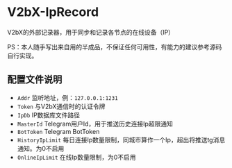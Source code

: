 # V2bX-IpRecord
V2bX的外部记录器，用于同步和记录各节点的在线设备（IP）

PS：本人随手写出来自用的半成品，不保证任何可用性，有能力的建议参考源码自行实现。

## 配置文件说明
- `Addr` 监听地址，例：`127.0.0.1:1231`
- `Token` 与V2bX通信时的认证令牌
- `IpDb` IP数据库文件路径
- `MasterId` Telegram用户Id，用于推送历史连接Ip超限通知
- `BotToken` Telegram BotToken
- `HistoryIpLimit` 每日连接Ip数量限制，同城市算作一个Ip，超出将推送tg消息通知。为0不启用
- `OnlineIpLimit` 在线Ip数量限制，为0不启用
